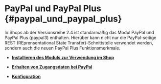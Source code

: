 # PayPal und PayPal Plus {#paypal_und_paypal_plus}

In Shops ab der Versionsreihe 2.4 ist standarmäßig das Modul PayPal und PayPal Plus \(paypal3\) enthalten. Hierüber kann nicht nur die PayPal-seitige REST \(REprensentational State Transfer\)-Schnittstelle verwendet werden, sondern auch die neuen PayPal Plus Funktionsmerkmale.

-   **[Installieren des Moduls zur Verwendung im Shop](14_3_1_Installieren_des_Moduls_zur_Verwendung_im_Shop.md)**  

-   **[Erhalten von Zugangsdaten bei PayPal](14_3_2_Erhalten_von_Zugangsdaten_bei_PayPal.md)**  

-   **[Konfiguration](14_3_3_Konfiguration.md)**  




